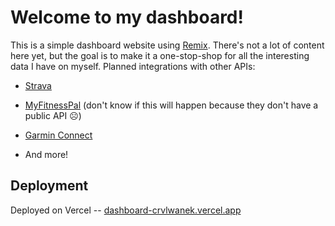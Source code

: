 # Welcome to my dashboard!

This is a simple dashboard website using [Remix](https://remix.run/). There's not a lot of content here yet, but the goal is to make it a one-stop-shop for all the interesting data I have on myself. Planned integrations with other APIs:

- [Strava](https://www.strava.com/)

- [MyFitnessPal](https://www.myfitnesspal.com/) (don't know if this will happen because they don't have a public API ☹️)

- [Garmin Connect](https://connect.garmin.com/)

- And more!

## Deployment

Deployed on Vercel -- [dashboard-crvlwanek.vercel.app](dashboard-crvlwanek.vercel.app)
